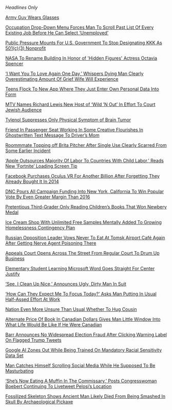 *Headlines Only*

[Army Guy Wears Glasses](https://www.theonion.com/army-guy-wears-glasses-1841589989)

[Occupation Drop-Down Menu Forces Man To Scroll Past List Of Every Existing Job Before He Can Select ‘Unemployed’](https://local.theonion.com/occupation-drop-down-menu-forces-man-to-scroll-past-lis-1843104474)

[Public Pressure Mounts For U.S. Government To Stop Designating KKK As 501(c)(3) Nonprofit](https://www.theonion.com/public-pressure-mounts-for-u-s-government-to-stop-desi-1844121337)

[NASA To Rename Building In Honor of 'Hidden Figures' Actress Octavia Spencer](https://www.theonion.com/nasa-to-rename-building-in-honor-of-hidden-figures-ac-1844180231)

[‘I Want You To Love Again One Day,’ Whispers Dying Man Clearly Overestimating Amount Of Grief Wife Will Experience](https://www.theonion.com/i-want-you-to-love-again-one-day-whispers-dying-man-1844306255)

[Teens Flock To New App Where They Just Enter Own Personal Data Into Form](https://www.theonion.com/teens-flock-to-new-app-where-they-just-enter-own-person-1844339166)

[MTV Names Richard Lewis New Host of ‘Wild ’N Out’ In Effort To Court Jewish Audience](https://entertainment.theonion.com/mtv-names-richard-lewis-new-host-of-wild-n-out-in-ef-1844443985)

[Tylenol Suppresses Only Physical Symptom of Brain Tumor](https://www.instagram.com/p/CDJloHTnFS7/)

[Friend In Passenger Seat Working In Some Creative Flourishes In Ghostwritten Text Message To Driver’s Mom](https://local.theonion.com/friend-in-passenger-seat-working-in-some-creative-flour-1844652783)

[Roommmate Topping off Brita Pitcher After Single Use Clearly Scarred From Some Earlier Incident](https://www.instagram.com/p/CEDiYWLFEWl/)

[‘Apple Outsources Majority Of Labor To Countries With Child Labor,’ Reads New ‘Fortnite’ Loading Screen Tip](https://www.theonion.com/apple-outsources-majority-of-labor-to-countries-with-c-1844776901)

[Facebook Purchases Oculus VR For Another Billion After Forgetting They Already Bought It In 2014](https://www.theonion.com/facebook-purchases-oculus-vr-for-another-2-billion-aft-1844883033)

[DNC Pours All Campaign Funding Into New York, California To Win Popular Vote By Even Greater Margin Than 2016](https://politics.theonion.com/dnc-pours-all-campaign-funding-into-new-york-californi-1844882563)

[Pretentious Third-Grader Only Reading Children’s Books That Won Newbery Medal](https://local.theonion.com/pretentious-third-grader-only-reading-children-s-books-1844907873)

[Ice Cream Shop With Unlimited Free Samples Mentally Added To Growing Homelessness Contingency Plan](https://local.theonion.com/ice-cream-shop-with-unlimited-free-samples-mentally-add-1844942230)

[Russian Opposition Leader Vows Never To Eat At Tomsk Airport Café Again After Getting Nerve Agent Poisoning There](https://politics.theonion.com/russian-opposition-leader-vows-never-to-eat-at-tomsk-ai-1844999663)

[Appeals Court Opens Across The Street From Regular Court To Drum Up Business](https://www.theonion.com/appeals-court-opens-across-the-street-from-regular-cour-1845243884)

[Elementary Student Learning Microsoft Word Goes Straight For Center Justify](https://local.theonion.com/elementary-student-learning-microsoft-word-goes-straigh-1845481293)

[‘See, I Clean Up Nice,’ Announces Ugly, Dirty Man In Suit](https://local.theonion.com/see-i-clean-up-nice-announces-ugly-dirty-man-in-su-1845547975)

[‘How Can They Expect Me To Focus Today?’ Asks Man Putting In Usual Half-Assed Effort At Work](https://www.theonion.com/how-can-they-expect-me-to-focus-today-asks-man-putti-1845574789)

[Nation Even More Unsure Than Usual Whether To Hug Cousin](https://www.theonion.com/nation-even-more-unsure-than-usual-whether-to-hug-cousi-1845756787)

[Alternate Price Of Book In Canadian Dollars Gives Man Little Window Into What Life Would Be Like If He Were Canadian
](https://local.theonion.com/alternate-price-of-book-in-canadian-dollars-gives-man-l-1845740458)

[Barr Announces No Widespread Election Fraud After Clicking Warning Label On Flagged Trump Tweets](https://www.theonion.com/barr-announces-no-widespread-election-fraud-after-click-1845792612)

[Google AI Zones Out While Being Trained On Mandatory Racial Sensitivity Data Set](https://www.theonion.com/google-ai-zones-out-while-being-trained-on-mandatory-ra-1845809981)

[Man Catches Himself Scrolling Social Media While He Supposed To Be Masturbating](https://local.theonion.com/man-catches-himself-scrolling-social-media-while-he-sup-1845810176)

[‘She’s Now Eating A Muffin In The Commissary,’ Posts Congresswoman Boebert Continuing To Livetweet Pelosi’s Location](https://politics.theonion.com/she-s-now-eating-a-muffin-in-the-commissary-posts-co-1846067955)

[Fossilized Skeleton Shows Ancient Man Likely Died From Being Smashed In Skull By Archaeological Pickaxe](https://www.theonion.com/fossilized-skeleton-shows-ancient-man-likely-died-from-1846153761)
